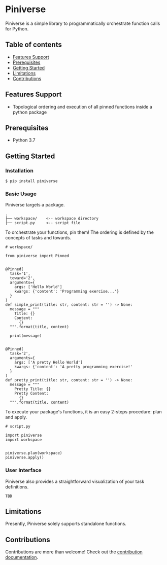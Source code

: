 # Piniverse

Piniverse is a simple library to programmatically orchestrate function calls for Python. 

Table of contents
---------------

- [Features Support](#features-support)
- [Prerequisites](#prerequisites)
- [Getting Started](#getting-started)
- [Limitations](#limitations)
- [Contributions](#contributions)

Features Support 
---------------

* Topological ordering and execution of all pinned functions inside a python package 

Prerequisites 
---------------

* Python 3.7

Getting Started
---------------

### Installation

```
$ pip install piniverse
```

### Basic Usage

Piniverse targets a package.

```
.
├── workspace/    <-- workspace directory
├── script.py     <-- script file

```

To orchestrate your functions, pin them! The ordering is defined by the concepts of tasks and towards.

```
# workspace/

from piniverse import Pinned


@Pinned(
  task='1',
  toward='2', 
  arguments={
    args: ['Hello World']
    kwargs: {'content': 'Programming exercise...'}
  }
)
def simple_print(title: str, content: str = '') -> None:
  message = """
    Title: {}
    Content: 
      {}
  """.format(title, content)
  
  print(message)


@Pinned(
  task='2',
  arguments={
    args: ['A pretty Hello World']
    kwargs: {'content': 'A pretty programming exercise!'
  }
)
def pretty_print(title: str, content: str = '') -> None:
  message = """
    Pretty Title: {}
    Pretty Content: 
      {}
  """.format(title, content)

```

To execute your package's functions, it is an easy 2-steps procedure: plan and apply.

```
# script.py

import piniverse
import workspace


piniverse.plan(workspace)
piniverse.apply()

```

### User Interface

Piniverse also provides a straightforward visualization of your task definitions.

```
TBD
```

Limitations 
---------------

Presently, Piniverse solely supports standalone functions.

Contributions 
---------------

Contributions are more than welcome! Check out the [contribution documentation](https://github.com/hzhao19/piniverse/blob/master/CONTRIBUTIONS.rst).
